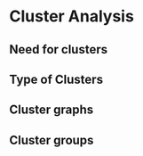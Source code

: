# Cluster Analysis 

## Need for clusters 

## Type of Clusters 

## Cluster graphs 

## Cluster groups 

